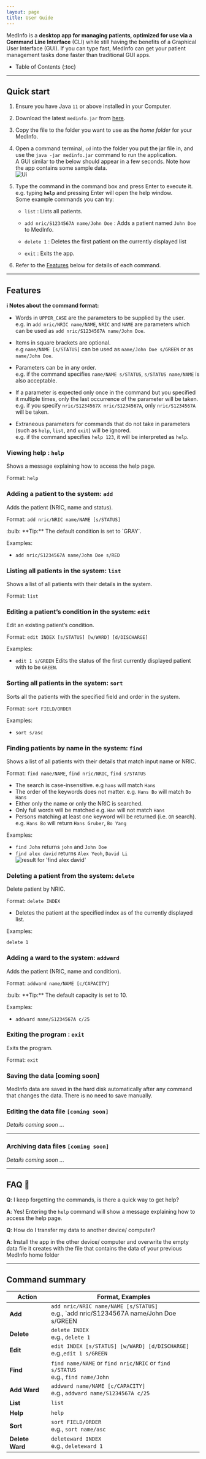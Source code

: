 ```yaml
---
layout: page
title: User Guide
---
```


MedInfo is a **desktop app for managing patients, optimized for use via a Command Line Interface** (CLI) while still having the benefits of a Graphical User Interface (GUI). If you can type fast, MedInfo can get your patient management tasks done faster than traditional GUI apps.

- Table of Contents
  {:toc}

---

## Quick start

1. Ensure you have Java `11` or above installed in your Computer.

1. Download the latest `medinfo.jar` from [here](https://github.com/AY2223S2-CS2103T-T12-2/tp).

1. Copy the file to the folder you want to use as the _home folder_ for your MedInfo.

1. Open a command terminal, `cd` into the folder you put the jar file in, and use the `java -jar medinfo.jar` command to run the application.<br>
   A GUI similar to the below should appear in a few seconds. Note how the app contains some sample data.<br>
   ![Ui](images/Ui.png)

1. Type the command in the command box and press Enter to execute it. e.g. typing **`help`** and pressing Enter will open the help window.<br>
   Some example commands you can try:

   - `list` : Lists all patients.

   - `add nric/S1234567A name/John Doe` : Adds a patient named `John Doe` to MedInfo.

   - `delete 1` : Deletes the first patient on the currently displayed list

   - `exit` : Exits the app.

1. Refer to the [Features](#features) below for details of each command.

---

## Features

<div markdown="block" class="alert alert-info">

**:information_source: Notes about the command format:**<br>

- Words in `UPPER_CASE` are the parameters to be supplied by the user.<br>
  e.g. in `add nric/NRIC name/NAME`, `NRIC` and `NAME` are parameters which can be used as `add nric/S1234567A name/John Doe`.

- Items in square brackets are optional.<br>
  e.g `name/NAME [s/STATUS]` can be used as `name/John Doe s/GREEN` or as `name/John Doe`.

[//]: # 'Might be used in future features'
[//]: # '- Items with `…`​ after them can be used multiple times including zero times.<br>'
[//]: # '  e.g. `[t/TAG]…​` can be used as ` ` (i.e. 0 times), `t/friend`, `t/friend t/family` etc.'

- Parameters can be in any order.<br>
  e.g. if the command specifies `name/NAME s/STATUS`, `s/STATUS name/NAME` is also acceptable.

- If a parameter is expected only once in the command but you specified it multiple times, only the last occurrence of the parameter will be taken.<br>
  e.g. if you specify `nric/S1234567X nric/S1234567A`, only `nric/S1234567A` will be taken.

- Extraneous parameters for commands that do not take in parameters (such as `help`, `list`, and `exit`) will be ignored.<br>
  e.g. if the command specifies `help 123`, it will be interpreted as `help`.

</div>

### Viewing help : `help`

Shows a message explaining how to access the help page.

<!-- INSERT SCREENSHOT PREVIEW HERE -->
<!-- ![help message](images/helpMessage.png) -->

Format: `help`

### Adding a patient to the system: `add`

Adds the patient (NRIC, name and status).

Format: `add nric/NRIC name/NAME [s/STATUS]​`

<!-- EXAMPLE OF TIP -->
<div markdown="span" class="alert alert-primary">:bulb: **Tip:**
The default condition is set to `GRAY`.
</div>

Examples:

- `add nric/S1234567A name/John Doe s/RED`

### Listing all patients in the system: `list`

Shows a list of all patients with their details in the system.

Format: `list`

### Editing a patient’s condition in the system: `edit`

Edit an existing patient’s condition.

Format: `edit INDEX [s/STATUS] [w/WARD] [d/DISCHARGE]​`

Examples:

- `edit 1 s/GREEN` Edits the status of the first currently displayed patient with to be `GREEN`.

### Sorting all patients in the system: `sort`

Sorts all the patients with the specified field and order in the system.

Format: `sort FIELD/ORDER`

Examples:

- `sort s/asc`

### Finding patients by name in the system: `find`

Shows a list of all patients with their details that match input name or NRIC.

Format: `find name/NAME`, `find nric/NRIC`, `find s/STATUS`

- The search is case-insensitive. e.g `hans` will match `Hans`
- The order of the keywords does not matter. e.g. `Hans Bo` will match `Bo Hans`
- Either only the name or only the NRIC is searched.
- Only full words will be matched e.g. `Han` will not match `Hans`
- Persons matching at least one keyword will be returned (i.e. `OR` search).
  e.g. `Hans Bo` will return `Hans Gruber`, `Bo Yang`

Examples:

- `find John` returns `john` and `John Doe`
- `find alex david` returns `Alex Yeoh`, `David Li`<br>
  ![result for 'find alex david'](images/findAlexDavidResult.png)

### Deleting a patient from the system: `delete`

Delete patient by NRIC.

Format: `delete INDEX`

- Deletes the patient at the specified index as of the currently displayed list.

Examples:

`delete 1`

### Adding a ward to the system: `addward`

Adds the patient (NRIC, name and condition).

Format: `addward name/NAME [c/CAPACITY]​`

<!-- EXAMPLE OF TIP -->
<div markdown="span" class="alert alert-primary">:bulb: **Tip:**
The default capacity is set to 10.
</div>

Examples:

- `addward name/S1234567A c/25`

### Exiting the program : `exit`

Exits the program.

Format: `exit`

### Saving the data [coming soon]

MedInfo data are saved in the hard disk automatically after any command that changes the data. There is no need to save manually.

### Editing the data file `[coming soon]`

_Details coming soon ..._

---

<!-- MedInfo data are saved as a JSON file `[JAR file location]/data/addressbook.json`. Advanced users are welcome to update data directly by editing that data file. -->

<!-- <div markdown="span" class="alert alert-warning">:exclamation: **Caution:**
If your changes to the data file makes its format invalid, AddressBook will discard all data and start with an empty data file at the next run.
</div> -->

### Archiving data files `[coming soon]`

_Details coming soon ..._

---

## FAQ :raising_hand:

**Q**: I keep forgetting the commands, is there a quick way to get help?<br>

**A**: Yes! Entering the `help` command will show a message explaining how to access the help page.

**Q**: How do I transfer my data to another device/ computer?

**A**: Install the app in the other device/ computer and overwrite the empty data file it creates with the file that contains the data of your previous MedInfo home folder

[//]: # 'Coming soon'
[//]: # '**Q**: How do I transfer my data to another Computer?<br>'
[//]: #
[//]: # '**A**: Install the app in the other computer and overwrite the empty data file it creates with the file that contains the data of your previous MedInfo home folder.'

---

## Command summary

| Action          | Format, Examples                                                                           |
|-----------------|--------------------------------------------------------------------------------------------|
| **Add**         | `add nric/NRIC name/NAME [s/STATUS]​` <br> e.g., `add nric/S1234567A name/John Doe s/GREEN |
| **Delete**      | `delete INDEX`<br> e.g., `delete 1`                                                        |
| **Edit**        | `edit INDEX [s/STATUS] [w/WARD] [d/DISCHARGE]​`<br> e.g.,`edit 1 s/GREEN`                  |
| **Find**        | `find name/NAME` or `find nric/NRIC` or `find s/STATUS`<br> e.g., `find name/John`         |
| **Add Ward**    | `addward name/NAME [c/CAPACITY]` <br> e.g., `addward name/S1234567A c/25`                  |
| **List**        | `list`                                                                                     |
| **Help**        | `help`                                                                                     |
| **Sort**        | `sort FIELD/ORDER` <br> e.g., `sort name/asc`                                              |
| **Delete Ward** | `deleteward INDEX` <br> e.g., `deleteward 1`                                               |
